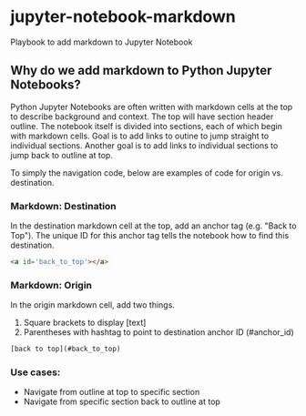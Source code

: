 # jupyter-notebook-markdown
Playbook to add markdown to Jupyter Notebook

## Why do we add markdown to Python Jupyter Notebooks?
Python Jupyter Notebooks are often written with markdown cells at the top to describe background and context.  The top will have section header outline.  The notebook itself is divided into sections, each of which begin with markdown cells.  Goal is to add links to outine to jump straight to individual sections.  Another goal is to add links to individual sections to jump back to outline at top.

To simply the navigation code, below are examples of code for origin vs. destination.

### Markdown: Destination
In the destination markdown cell at the top, add an anchor tag (e.g. "Back to Top").  The unique ID for this anchor tag tells the notebook how to find this destination.

``` html
<a id='back_to_top'></a>
```

### Markdown: Origin
In the origin markdown cell, add two things.  
1. Square brackets to display [text] 
2. Parentheses with hashtag to point to destination anchor ID (#anchor_id)
``` html
[back to top](#back_to_top)
```

### Use cases:
* Navigate from outline at top to specific section
* Navigate from specific section back to outline at top
